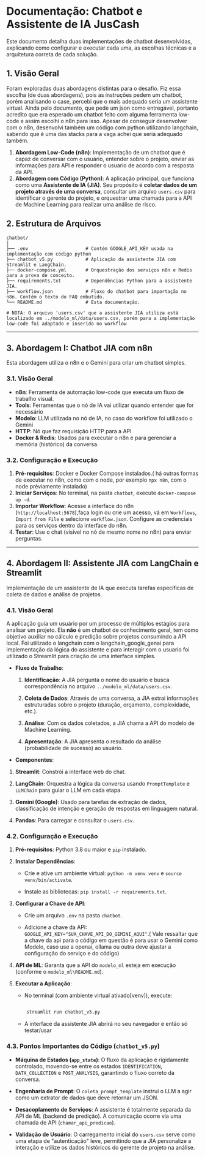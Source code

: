 # Documentação: Chatbot e Assistente de IA JusCash

Este documento detalha duas implementações de chatbot desenvolvidas, explicando como configurar e executar cada uma, as escolhas técnicas e a arquitetura correta de cada solução.

## 1. Visão Geral

Foram exploradas duas abordagens distintas para o desafio. Fiz essa escolha (de duas abordagens), pois
as instruções pedem um chatbot, porém analisando o case, percebi que o mais adequado seria um assistente virtual. Ainda pelo documento, que pede um json como entregável, portanto acredito que era esperado um chatbot feito com alguma ferramenta low-code e assim escolhi o n8n para isso. Apesar de conseguir desenvolver com o n8n, desenvolvi também um código com python utilizando langchain, sabendo que é uma das stacks para a vaga achei que seria adequado também.

1. **Abordagem Low-Code (n8n)**: Implementação de um chatbot que é capaz de conversar com o usuário, entender sobre o projeto, enviar as informações para API e responder o usuario de acordo com a resposta da API.
2. **Abordagem com Código (Python)**: A aplicação principal, que funciona como uma **Assistente de IA (JIA)**. Seu propósito é **coletar dados de um projeto através de uma conversa**, consultar um arquivo `users.csv` para identificar o gerente do projeto, e orquestrar uma chamada para a API de Machine Learning para realizar uma análise de risco.

## 2. Estrutura de Arquivos

```path
chatbot/
│
├── .env                     # Contém GOOGLE_API_KEY usada na implementação com código python
├── chatbot_v5.py            # Aplicação da assistente JIA com Streamlit e LangChain.
├── docker-compose.yml       # Orquestração dos serviços n8n e Redis para a prova de conceito.
├── requirements.txt         # Dependências Python para a assistente JIA.
├── workflow.json            # Fluxo do chatbot para importação no n8n. Contém o texto do FAQ embutido.
└── README.md                # Esta documentação.

# NOTA: O arquivo 'users.csv' que a assistente JIA utiliza está localizado em ../modelo_ml/data/users.csv, porém para a implementação low-code foi adaptado e inserido no workflow

```

----------

## 3. Abordagem I: Chatbot JIA com n8n

Esta abordagem utiliza o n8n e o Gemini para criar um chatbot simples.

### 3.1. Visão Geral

- **n8n**: Ferramenta de automação low-code que executa um fluxo de trabalho visual.
- **Tools**: Ferramentas que o nó de IA vai utilizar quando entender que for necessário
- **Modelo**: LLM utilizada no nó de IA, no caso do workflow foi utilizado o Gemini
- **HTTP**: Nó que faz requisição HTTP para a API
- **Docker & Redis**: Usados para executar o n8n e para gerenciar a memória (histórico) da conversa.

### 3.2. Configuração e Execução

1. **Pré-requisitos**: Docker e Docker Compose instalados.( há outras formas de executar no n8n, como com o node, por exemplo `npx n8n`, com o node préviamente instalado)
2. **Iniciar Serviços**: No terminal, na pasta `chatbot`, execute `docker-compose up -d`.
3. **Importar Workflow**: Acesse a interface do n8n (`http://localhost:5678`),faça login ou crie um acesso, vá em `Workflows`, `Import from File` e selecione `workflow.json`. Configure as credenciais para os serviços dentro da interface do n8n.
4. **Testar**: Use o chat (visível no nó de mesmo nome no n8n) para enviar perguntas.

----------

## 4. Abordagem II: Assistente JIA com LangChain e Streamlit

Implementação de um assistente de IA que executa tarefas específicas de coleta de dados e análise de projetos.

### 4.1. Visão Geral

A aplicação guia um usuário por um processo de múltiplos estágios para analisar um projeto. Ela **não** é um chatbot de conhecimento geral, tem como objetivo auxiliar no cálculo e predição sobre projetos consumindo a API local. Foi utilizado o langchain com o langchain_google_genai para implementação da lógica do assistente e para interagir com o usuario foi utilizado o Streamlit para criação de uma interface simples.

- **Fluxo de Trabalho**:

    1. **Identificação**: A JIA pergunta o nome do usuário e busca correspondência no arquivo `../modelo_ml/data/users.csv`.

    2. **Coleta de Dados**: Através de uma conversa, a JIA extrai informações estruturadas sobre o projeto (duração, orçamento, complexidade, etc.).

    3. **Análise**: Com os dados coletados, a JIA chama a API do modelo de Machine Learning.

    4. **Apresentação**: A JIA apresenta o resultado da análise (probabilidade de sucesso) ao usuário.

- **Componentes**:

1. **Streamlit**: Constrói a interface web do chat.

2. **LangChain**: Orquestra a lógica da conversa usando `PromptTemplate` e `LLMChain` para guiar o LLM em cada etapa.

3. **Gemini (Google)**: Usado para tarefas de extração de dados, classificação de intenção e geração de respostas em linguagem natural.

4. **Pandas**: Para carregar e consultar o `users.csv`.

### 4.2. Configuração e Execução

1. **Pré-requisitos**: Python 3.8 ou maior e `pip` instalado.

2. **Instalar Dependências**:

    - Crie e ative um ambiente virtual: `python -m venv venv` e `source venv/bin/activate`.

    - Instale as bibliotecas: `pip install -r requirements.txt`.

3. **Configurar a Chave de API**:

    - Crie um arquivo `.env` na pasta `chatbot`.

    - Adicione a chave da API: `GOOGLE_API_KEY="SUA_CHAVE_API_DO_GEMINI_AQUI"`.( Vale ressaltar que a chave da api para o código em questão é para usar o Gemini como Modelo, caso use a openai, ollama ou outra deve ajustar a configuração do serviço e do código)

4. **API de ML**: Garanta que a API do `modelo_ml` esteja em execução (conforme o `modelo_ml\README.md`).

5. **Executar a Aplicação**:

    - No terminal (com ambiente virtual ativado[venv]), execute:

    ```bash

        streamlit run chatbot_v5.py

    ```

    - A interface da assistente JIA abrirá no seu navegador e então só testar/usar

### 4.3. Pontos Importantes do Código (`chatbot_v5.py`)

- **Máquina de Estados (`app_state`)**: O fluxo da aplicação é rigidamente controlado, movendo-se entre os estados `IDENTIFICATION`, `DATA_COLLECTION` e `POST_ANALYSIS`, garantindo o fluxo correto da conversa.

- **Engenharia de Prompt**: O `coleta_prompt_template` instrui o LLM a agir como um extrator de dados que deve retornar um JSON.

- **Desacoplamento de Serviços**: A assistente é totalmente separada da API de ML (backend de predição). A comunicação ocorre via uma chamada de API (`chamar_api_predicao`).

- **Validação de Usuário**: O carregamento inicial do `users.csv` serve como uma etapa de "autenticação" leve, permitindo que a JIA personalize a interação e utilize os dados históricos do gerente de projeto na análise.
